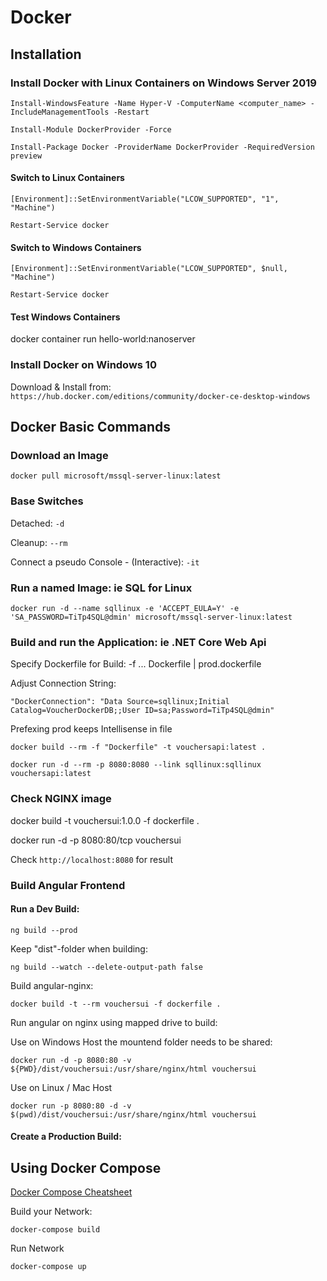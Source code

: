 # Docker

## Installation

### Install Docker with Linux Containers on Windows Server 2019

```auto
Install-WindowsFeature -Name Hyper-V -ComputerName <computer_name> -IncludeManagementTools -Restart

Install-Module DockerProvider -Force

Install-Package Docker -ProviderName DockerProvider -RequiredVersion preview
```

#### Switch to Linux Containers

```auto
[Environment]::SetEnvironmentVariable("LCOW_SUPPORTED", "1", "Machine")

Restart-Service docker
```

#### Switch to Windows Containers

```auto
[Environment]::SetEnvironmentVariable("LCOW_SUPPORTED", $null, "Machine")

Restart-Service docker
```

#### Test Windows Containers

docker container run hello-world:nanoserver

### Install Docker on Windows 10

Download & Install from: `https://hub.docker.com/editions/community/docker-ce-desktop-windows`

## Docker Basic Commands

### Download an Image

`docker pull microsoft/mssql-server-linux:latest`

### Base Switches

Detached: `-d`

Cleanup: `--rm`

Connect a pseudo Console - (Interactive): `-it`

### Run a named Image: ie SQL for Linux

`docker run -d --name sqllinux -e 'ACCEPT_EULA=Y' -e 'SA_PASSWORD=TiTp4SQL@dmin' microsoft/mssql-server-linux:latest`

### Build and run the Application: ie .NET Core Web Api

Specify Dockerfile for Build: -f ... Dockerfile | prod.dockerfile

Adjust Connection String:

`"DockerConnection": "Data Source=sqllinux;Initial Catalog=VoucherDockerDB;;User ID=sa;Password=TiTp4SQL@dmin"`

Prefexing prod keeps Intellisense in file

`docker build --rm -f "Dockerfile" -t vouchersapi:latest .`

`docker run -d --rm -p 8080:8080 --link sqllinux:sqllinux vouchersapi:latest`

### Check NGINX image

docker build -t vouchersui:1.0.0 -f dockerfile .

docker run -d -p 8080:80/tcp vouchersui

Check `http://localhost:8080` for result

### Build Angular Frontend

#### Run a Dev Build:

`ng build --prod`

Keep "dist"-folder when building:

`ng build --watch --delete-output-path false`

Build angular-nginx:

`docker build -t --rm vouchersui -f dockerfile .`

Run angular on nginx using mapped drive to build:

Use on Windows Host the mountend folder needs to be shared:

`docker run -d -p 8080:80 -v ${PWD}/dist/vouchersui:/usr/share/nginx/html vouchersui`

Use on Linux / Mac Host

`docker run -p 8080:80 -d -v $(pwd)/dist/vouchersui:/usr/share/nginx/html vouchersui`

#### Create a Production Build:

## Using Docker Compose

[Docker Compose Cheatsheet](https://devhints.io/docker-compose)

Build your Network:

`docker-compose build`

Run Network

`docker-compose up`
